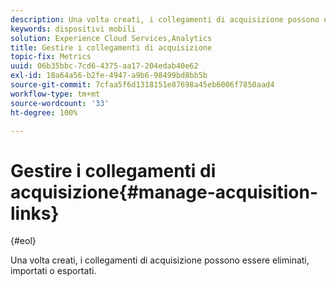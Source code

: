 ```yaml
---
description: Una volta creati, i collegamenti di acquisizione possono essere eliminati, importati o esportati.
keywords: dispositivi mobili
solution: Experience Cloud Services,Analytics
title: Gestire i collegamenti di acquisizione
topic-fix: Metrics
uuid: 06b35bbc-7cd6-4375-aa17-204edab40e62
exl-id: 18a64a56-b2fe-4947-a9b6-98499bd8bb5b
source-git-commit: 7cfaa5f6d1318151e87698a45eb6006f7850aad4
workflow-type: tm+mt
source-wordcount: '33'
ht-degree: 100%

---
```


# Gestire i collegamenti di acquisizione{#manage-acquisition-links}

{#eol}

Una volta creati, i collegamenti di acquisizione possono essere eliminati, importati o esportati.
